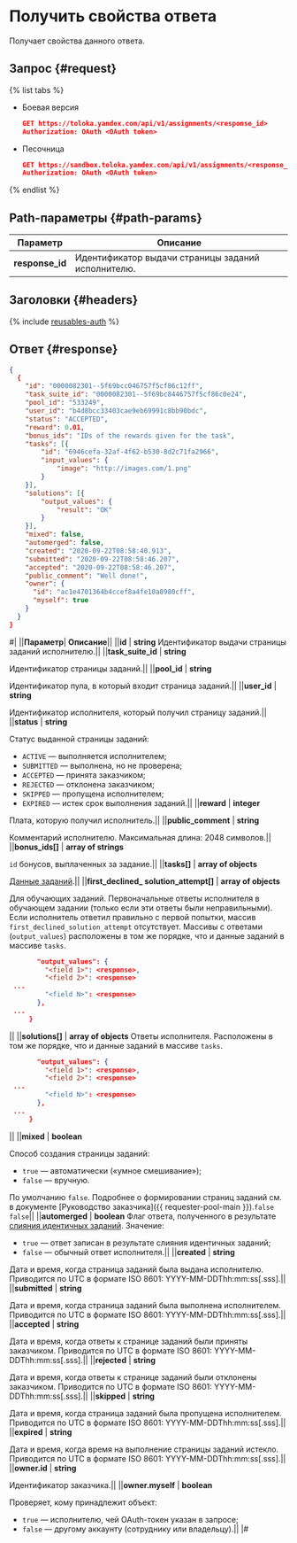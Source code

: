 # Получить свойства ответа

Получает свойства данного ответа.

## Запрос {#request}

{% list tabs %}

- Боевая версия

  ```json
  GET https://toloka.yandex.com/api/v1/assignments/<response_id>
  Authorization: OAuth <OAuth token>
  ```

- Песочница

  ```json
  GET https://sandbox.toloka.yandex.com/api/v1/assignments/<response_id>
  Authorization: OAuth <OAuth token>
  ```
{% endlist %}

## Path-параметры {#path-params}

Параметр | Описание
----- | -----
**response_id** | Идентификатор выдачи страницы заданий исполнителю.


## Заголовки {#headers}

{% include [reusables-auth](../_includes/reusables/id-reusables/auth.md) %}


## Ответ {#response}

```json
{
  {
    "id": "0000082301--5f69bcc046757f5cf86c12ff",
    "task_suite_id": "0000082301--5f69bc8446757f5cf86c0e24",
    "pool_id": "533249",
    "user_id": "b4d8bcc33403cae9eb69991c8bb90bdc",
    "status": "ACCEPTED",
    "reward": 0.01,
    "bonus_ids": "IDs of the rewards given for the task",
    "tasks": [{
        "id": "6946cefa-32af-4f62-b530-8d2c71fa2966",
        "input_values": {
            "image": "http://images.com/1.png"
        }
    }],
    "solutions": [{
        "output_values": {
            "result": "OK"
        }
    }],
    "mixed": false,
    "automerged": false,
    "created": "2020-09-22T08:58:40.913",
    "submitted": "2020-09-22T08:58:46.207",
    "accepted": "2020-09-22T08:58:46.207",
    "public_comment": "Well done!",
    "owner": {
      "id": "ac1e4701364b4ccef8a4fe10a8980cff",
      "myself": true
    }
  }
}
```

#|
||**Параметр**| **Описание**||
||**id** | **string**
Идентификатор выдачи страницы заданий исполнителю.||
||**task_suite_id** | **string**

Идентификатор страницы заданий.||
||**pool_id** | **string**

Идентификатор пула, в который входит страница заданий.||
||**user_id** | **string**

Идентификатор исполнителя, который получил страницу заданий.||
||**status** | **string**

Статус выданной страницы заданий:
- `ACTIVE` — выполняется исполнителем;
- `SUBMITTED` — выполнена, но не проверена;
- `ACCEPTED` — принята заказчиком;
- `REJECTED` — отклонена заказчиком;
- `SKIPPED` — пропущена исполнителем;
- `EXPIRED` — истек срок выполнения заданий.||
||**reward** | **integer**

Плата, которую получил исполнитель.||
||**public_comment** | **string**

Комментарий исполнителю.
Максимальная длина: 2048 символов.||
||**bonus_ids[]** | **array of strings**

`id` бонусов, выплаченных за задание.||
||**tasks[]** | **array of objects**

[Данные заданий](task-suite.md).||
||**first_declined_ solution_attempt[]** | **array of objects**

Для обучающих заданий. Первоначальные ответы исполнителя в обучающем задании (только если эти ответы были неправильными). Если исполнитель ответил правильно с первой попытки, массив `first_declined_solution_attempt` отсутствует.
Массивы с ответами (`output_values`) расположены в том же порядке, что и данные заданий в массиве `tasks`.
```json {
       "output_values": {
         "<field 1>": <response>,
         "<field 2>": <response>
 ...
         "<field N>": <response>
       },
 ...
     } 
```
||
||**solutions[]** | **array of objects**
Ответы исполнителя. Расположены в том же порядке, что и данные заданий в массиве `tasks`.
```json {
       "output_values": {
         "<field 1>": <response>,
         "<field 2>": <response>
 ...
         "<field N>": <response>
       },
 ...
     } 
```
||
||**mixed** | **boolean**

Способ создания страницы заданий:
- `true` — автоматически («умное смешивание»);
- `false` — вручную.

По умолчанию `false`.
Подробнее о формировании страниц заданий см. в документе [Руководство заказчика]({{ requester-pool-main }}).`false`
`false`||
||**automerged** | **boolean**
Флаг ответа, полученного в результате [слияния идентичных заданий](tasks.md#task-merge). Значение:
- `true` — ответ записан в результате слияния идентичных заданий;
- `false` — обычный ответ исполнителя.||
||**created** | **string**

Дата и время, когда страница заданий была выдана исполнителю. Приводится по UTC в формате ISO 8601: YYYY-MM-DDThh:mm:ss[.sss].||
||**submitted** | **string**

Дата и время, когда страница заданий была выполнена исполнителем. Приводится по
 UTC в формате ISO 8601: YYYY-MM-DDThh:mm:ss[.sss].||
||**accepted** | **string**

Дата и время, когда ответы к странице заданий были приняты заказчиком. Приводится по UTC в формате ISO 8601: YYYY-MM-DDThh:mm:ss[.sss].||
||**rejected** | **string**

Дата и время, когда ответы к странице заданий были отклонены заказчиком. Приводится по UTC в формате ISO 8601: YYYY-MM-DDThh:mm:ss[.sss].||
||**skipped** | **string**

Дата и время, когда страница заданий была пропущена исполнителем. Приводится по UTC в формате ISO 8601: YYYY-MM-DDThh:mm:ss[.sss].||
||**expired** | **string**

Дата и время, когда время на выполнение страницы заданий истекло. Приводится по UTC в формате ISO 8601: YYYY-MM-DDThh:mm:ss[.sss].||
||**owner.id** | **string**

Идентификатор заказчика.||
||**owner.myself** | **boolean**

Проверяет, кому принадлежит объект:
- `true` — исполнителю, чей OAuth-токен указан в запросе;
- `false` — другому аккаунту (сотруднику или владельцу).||
|#


